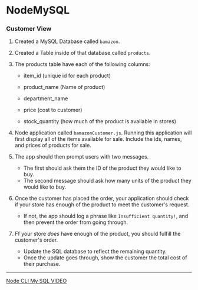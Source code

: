 # NodeMySQL
### Customer View

1. Created a MySQL Database called `bamazon`.

2. Created a Table inside of that database called `products`.

3. The products table have each of the following columns:

   * item_id (unique id for each product)

   * product_name (Name of product)

   * department_name

   * price (cost to customer)

   * stock_quantity (how much of the product is available in stores)

4. Node application called `bamazonCustomer.js`. Running this application will first display all of the items available for sale. Include the ids, names, and prices of products for sale.

5. The app should then prompt users with two messages.

   * The first should ask them the ID of the product they would like to buy.
   * The second message should ask how many units of the product they would like to buy.

6. Once the customer has placed the order, your application should check if your store has enough of the product to meet the customer's request.

   * If not, the app should log a phrase like `Insufficient quantity!`, and then prevent the order from going through.

7. Ff your store _does_ have enough of the product, you should fulfill the customer's order.
   * Update the SQL database to reflect the remaining quantity.
   * Once the update goes through, show the customer the total cost of their purchase.

- - -



[Node CLI My SQL VIDEO](https://github.com/theAndes/NodeMySQL/blob/master/nodeMYsql.webm?raw=true)
